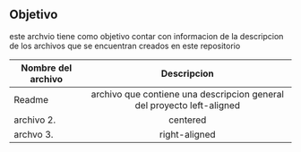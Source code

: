 ## Objetivo  

este archvio tiene como objetivo contar con informacion de la descripcion de los archivos que se encuentran creados en este repositorio


| Nombre del archivo   |                                  Descripcion                                   |
|----------------------|:------------------------------------------------------------------------------:|
| Readme               | archivo que contiene una descripcion general del proyecto left-aligned         |
| archivo 2.           |    centered                                                                    | 
| archvo 3.            | right-aligned                                                                  |



